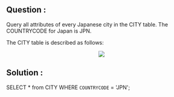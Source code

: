 ## Question :

Query all attributes of every Japanese city in the CITY table. The COUNTRYCODE for Japan is JPN.

The CITY table is described as follows:

<div align="center">
    <img src="https://s3.amazonaws.com/hr-challenge-images/8137/1449729804-f21d187d0f-CITY.jpg">
</div>

## Solution :

SELECT * from CITY WHERE `COUNTRYCODE` = 'JPN';